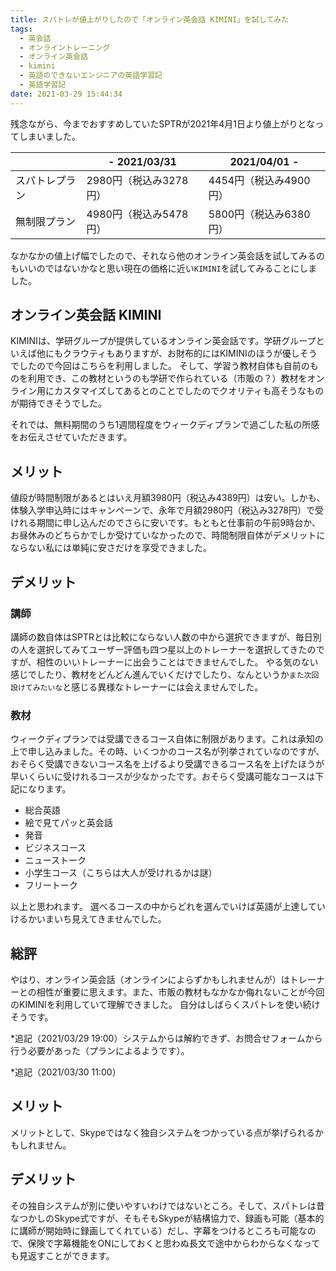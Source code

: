 ```yaml
---
title: スパトレが値上がりしたので「オンライン英会話 KIMINI」を試してみた
tags:
  - 英会話
  - オンライントレーニング
  - オンライン英会話
  - kimini
  - 英語のできないエンジニアの英語学習記
  - 英語学習記
date: 2021-03-29 15:44:34
---
```



残念ながら、今までおすすめしていたSPTRが2021年4月1日より値上がりとなってしまいました。

|  | - 2021/03/31 | 2021/04/01 - |
|-----------|------------|------------|
| スパトレプラン | 2980円（税込み3278円） | 4454円（税込み4900円） |
| 無制限プラン | 4980円（税込み5478円） | 5800円（税込み6380円） |

なかなかの値上げ幅でしたので、それなら他のオンライン英会話を試してみるのもいいのではないかなと思い現在の価格に近い`KIMINI`を試してみることにしました。

## オンライン英会話 KIMINI
KIMINIは、学研グループが提供しているオンライン英会話です。学研グループといえば他にもクラウティもありますが、お財布的にはKIMINIのほうが優しそうでしたので今回はこちらを利用しました。
そして、学習う教材自体も自前のものを利用でき、この教材というのも学研で作られている（市販の？）教材をオンライン用にカスタマイズしてあるとのことでしたのでクオリティも高そうなものが期待できそうでした。

それでは、無料期間のうち1週間程度をウィークディプランで過ごした私の所感をお伝えさせていただきます。

## メリット
値段が時間制限があるとはいえ月額3980円（税込み4389円）は安い。しかも、体験入学申込時にはキャンペーンで、永年で月額2980円（税込み3278円）で受けれる期間に申し込んだのでさらに安いです。もともと仕事前の午前9時台か、お昼休みのどちらかでしか受けていなかったので、時間制限自体がデメリットにならない私には単純に安さだけを享受できました。

## デメリット
### 講師
講師の数自体はSPTRとは比較にならない人数の中から選択できますが、毎日別の人を選択してみてユーザー評価も四つ星以上のトレーナーを選択してきたのですが、相性のいいトレーナーに出会うことはできませんでした。
やる気のない感じでしたり、教材をどんどん進んでいくだけでしたり、なんというか`また次回設けてみたいな`と感じる異様なトレーナーには会えませんでした。

### 教材
ウィークディプランでは受講できるコース自体に制限があります。これは承知の上で申し込みました。その時、いくつかのコース名が列挙されていなのですが、おそらく受講できないコース名を上げるより受講できるコース名を上げたほうが早いくらいに受けれるコースが少なかったです。おそらく受講可能なコースは下記になります。

+ 総合英語
+ 絵で見てパッと英会話
+ 発音
+ ビジネスコース
+ ニューストーク
+ 小学生コース（こちらは大人が受けれるかは謎）
+ フリートーク

以上と思われます。
選べるコースの中からどれを選んでいけば英語が上達していけるかいまいち見えてきませんでした。

## 総評
やはり、オンライン英会話（オンラインによらずかもしれませんが）はトレーナーとの相性が重要に思えます。また、市販の教材もなかなか侮れないことが今回のKIMINIを利用していて理解できました。
自分はしばらくスパトレを使い続けそうです。

*追記（2021/03/29 19:00）システムからは解約できず、お問合せフォームから行う必要があった（プランによるようです）。

*追記（2021/03/30 11:00）
## メリット
メリットとして、Skypeではなく独自システムをつかっている点が挙げられるかもしれません。

## デメリット
その独自システムが別に使いやすいわけではないところ。そして、スパトレは昔なつかしのSkype式ですが、そもそもSkypeが結構協力で、録画も可能（基本的に講師が開始時に録画してくれている）だし、字幕をつけるところも可能なので、保険で字幕機能をONにしておくと思わぬ長文で途中からわからなくなっても見返すことができます。